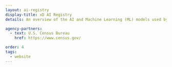 ```yaml
---
layout: ai-registry
display-title: xD AI Registry
details: An overview of the AI and Machine Learning (ML) models used by xD

agency-partners:
  - text: U.S. Census Bureau
    href: https://www.census.gov/

order: 4
tags:
  - website
---
```

